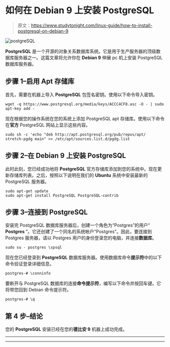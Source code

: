 # 如何在 Debian 9 上安装 PostgreSQL

> 原文：<https://www.studytonight.com/linux-guide/how-to-install-postgresql-on-debian-9>

![postgreSQL](../Images/b6289854239d5e39ec5e1b277b4c8ef5.png)

**PostgreSQL** 是一个开源的对象关系数据库系统。它是用于生产服务器的顶级数据库服务器之一。这篇文章将允许你在 **Debian 9** 伸展 pc 机上安装 PostgreSQL 数据库服务器。

## 步骤 1–启用 Apt 存储库

首先，需要在机器上导入 **PostgreSQL** 包签名密钥。使用以下命令导入密钥。

```
wget -q https://www.postgresql.org/media/keys/ACCC4CF8.asc -O - | sudo apt-key add -
```

现在根据您的操作系统在您的系统上添加 PostgreSQL apt 存储库。使用以下命令在**官方** PostgreSQL 网站上显示这些内容。

```
sudo sh -c 'echo "deb http://apt.postgresql.org/pub/repos/apt/ stretch-pgdg main" >> /etc/apt/sources.list.d/pgdg.list
```

## 步骤 2–在 Debian 9 上安装 PostgreSQL

此时此刻，您已经成功地将 **PostgreSQL** 官方存储库添加到您的系统中。现在更新存储库列表。之后，按照以下说明在我们的 **Ubuntu** 系统中安装最新的 PostgreSQL 服务器。

```
sudo apt-get update
sudo apt-get install PostgreSQL PostgreSQL-contrib
```

## 步骤 3–连接到 PostgreSQL

安装完 PostgreSQL 数据库服务器后，创建一个角色为“Postgres”的用户“ **Postgres** ”。它还创建了一个同名的系统帐户“Postgres”。因此，要连接到 Postgres 服务器，请以 Postgres 用户的身份登录您的电脑，并连接**数据库**。

```
sudo su - postgres \spsql
```

现在您已经登录到 **PostgreSQL** 数据库服务器。使用数据库命令**提示符**中的以下命令验证登录详细信息。

```
postgres-# \conninfo
```

要断开与 PostgreSQL 数据库的连接**命令提示符**，编写以下命令并按回车键。它将带您回到 Debian 命令提示符。

```
postgres-# \q
```

## 第 4 步–结论

您的 **PostgreSQL** 安装已经在您的**德比安 9** 机器上成功完成。

* * *

* * *